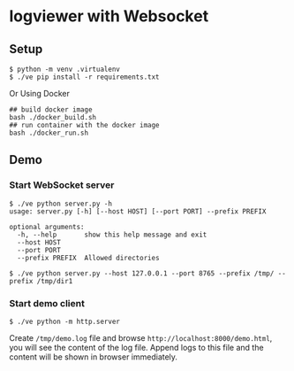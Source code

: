 # logviewer with Websocket

## Setup

```
$ python -m venv .virtualenv
$ ./ve pip install -r requirements.txt
```

Or Using Docker

```
## build docker image
bash ./docker_build.sh
## run container with the docker image 
bash ./docker_run.sh
```

## Demo

### Start WebSocket server

```
$ ./ve python server.py -h
usage: server.py [-h] [--host HOST] [--port PORT] --prefix PREFIX

optional arguments:
  -h, --help       show this help message and exit
  --host HOST
  --port PORT
  --prefix PREFIX  Allowed directories

$ ./ve python server.py --host 127.0.0.1 --port 8765 --prefix /tmp/ --prefix /tmp/dir1
```

### Start demo client

```
$ ./ve python -m http.server
```

Create `/tmp/demo.log` file and browse `http://localhost:8000/demo.html`, you will see the content of the log file. Append logs to this file and the content will be shown in browser immediately.
